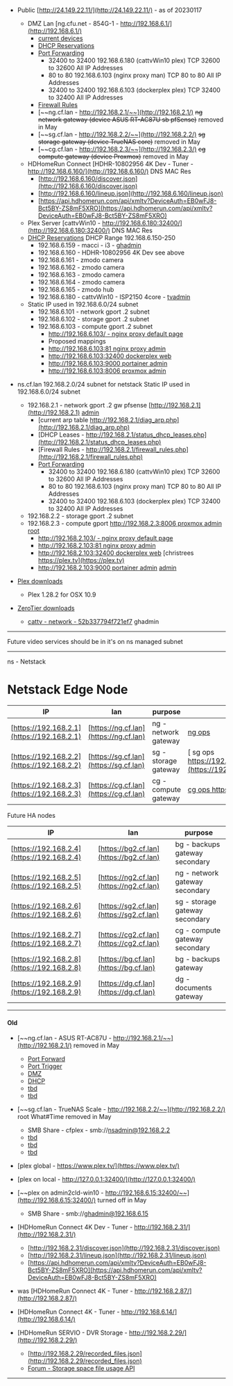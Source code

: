 

- Public [http://24.149.22.11/](http://24.149.22.11/) - as of 20230117
  - DMZ Lan [ng.cfu.net - 854G-1 - http://192.168.6.1/](http://192.168.6.1/)
    - [current devices](http://192.168.6.1/#/html/status/status_devicetable.html)
    - [DHCP Reservations](http://192.168.6.1/#/html/advanced/ip/advanced_ip_dhcpreservation.html)
    - [Port Forwarding](http://192.168.6.1/#/html/advanced/security/advanced_security_advancedportforwarding.html)
      - 32400 to 32400	192.168.6.180 (cattvWin10 plex)	TCP	32600 to 32600	All IP Addresses	
      - 80    to 80	    192.168.6.103 (nginx proxy man) TCP	80    to 80   	All IP Addresses
      - 32400 to 32400	192.168.6.103 (dockerplex plex)	TCP	32400 to 32400	All IP Addresses	
    - [Firewall Rules](http://192.168.6.1/#/html/advanced/security/advanced_security_firewallsettings.html)
    - [~~ng.cf.lan -  http://192.168.2.1/~~](http://192.168.2.1/) ~~ng network gateway (device ASUS RT-AC87U sb pfSense)~~ removed in May
    - [~~sg.cf.lan -  http://192.168.2.2/~~](http://192.168.2.2/) ~~sg storage gateway (device TrueNAS core)~~ removed in May
    - [~~cg.cf.lan -  http://192.168.2.3/~~](http://192.168.2.3/) ~~cg compute gateway (device Proxmox)~~ removed in May
  - HDHomeRun Connect [HDHR-10802956 4K Dev - Tuner - http://192.168.6.160/](http://192.168.6.160/) DNS MAC Res
    - [http://192.168.6.160/discover.json](http://192.168.6.160/discover.json)
    - [http://192.168.6.160/lineup.json](http://192.168.6.160/lineup.json)
    - [https://api.hdhomerun.com/api/xmltv?DeviceAuth=EB0wFJ8-Bct5BY-ZS8mF5XRO](https://api.hdhomerun.com/api/xmltv?DeviceAuth=EB0wFJ8-Bct5BY-ZS8mF5XRO)
  - Plex Server [cattvWin10 - http://192.168.6.180:32400/](http://192.168.6.180:32400/) DNS MAC Res
  - [DHCP Reservations](http://192.168.6.1/#/html/advanced/ip/advanced_ip_dhcpreservation.html) DHCP Range 192.168.6.150-250
    - 192.168.6.159 - macci - i3 - [ghadmin](What#Time) 
    - 192.168.6.160 - HDHR-10802956 4K Dev see above
    - 192.168.6.161 - zmodo camera
    - 192.168.6.162 - zmodo camera
    - 192.168.6.163 - zmodo camera
    - 192.168.6.164 - zmodo camera
    - 192.168.6.165 - zmodo hub
    - 192.168.6.180 - cattvWin10 - ISP2150 4core - [tvadmin](What#Time)
  - Static IP used in 192.168.6.0/24 subnet
    - 192.168.6.101 - network gport .2 subnet
    - 192.168.6.102 - storage gport .2 subnet
    - 192.168.6.103 - compute gport .2 subnet
      - [http://192.168.6.103/ - nginx proxy default page](http://192.168.6.103/)
      - Proposed mappings
      - [http://192.168.6.103:81 nginx proxy admin]()
      - [http://192.168.6.103:32400 dockerplex web](http://192.168.6.103:32400/web/index.html#!/)
      - [http://192.168.6.103:9000 portainer admin]()
      - [http://192.168.6.103:8006 proxmox admin]()

- ns.cf.lan 192.168.2.0/24 subnet for netstack Static IP used in 192.168.6.0/24 subnet
    - 192.168.2.1 - network gport .2 gw pfsense [http://192.168.2.1](http://192.168.2.1) [admin](What#Time)
      - [current arp table http://192.168.2.1/diag_arp.php](http://192.168.2.1/diag_arp.php)
      - [DHCP Leases - http://192.168.2.1/status_dhcp_leases.php](http://192.168.2.1/status_dhcp_leases.php)
      - [Firewall Rules - http://192.168.2.1/firewall_rules.php](http://192.168.2.1/firewall_rules.php)
      - [Port Forwarding](http://192.168.6.1/#/html/advanced/security/advanced_security_advancedportforwarding.html)
        - 32400 to 32400	192.168.6.180 (cattvWin10 plex)	TCP	32600 to 32600	All IP Addresses	
        - 80    to 80	    192.168.6.103 (nginx proxy man) TCP	80    to 80   	All IP Addresses
        - 32400 to 32400	192.168.6.103 (dockerplex plex)	TCP	32400 to 32400	All IP Addresses	
    - 192.168.2.2 - storage gport .2 subnet
    - 192.168.2.3 - compute gport [http://192.168.2.3:8006 proxmox admin](http://192.168.2.3:8006) [root](What#Time)
      - [http://192.168.2.103/ - nginx proxy default page](http://192.168.2.103/)
      - [http://192.168.2.103:81 nginx proxy admin](http://192.168.2.103:81)
      - [http://192.168.2.103:32400 dockerplex web](http://192.168.2.103:32400/web/index.html#!/) [christrees https://plex.tv](https://plex.tv)
      - [http://192.168.2.103:9000 portainer admin](http://192.168.2.103:9000) [admin](What#Time?)

- [Plex downloads](https://www.plex.tv/media-server-downloads/)
    - Plex 1.28.2 for OSX 10.9
- [ZeroTier downloads](https://www.zerotier.com/download/)
    - [cattv - network - 52b337794f721ef7](https://my.zerotier.com/network/52b337794f721ef7) ghadmin


---

Future video services should be in it's on ns managed subnet

---

ns - Netstack

# Netstack Edge Node

| IP | lan | purpose | ops | setup |
|----|-----|---------|-----|-------|
| [https://192.168.2.1](https://192.168.2.1) | [https://ng.cf.lan](https://ng.cf.lan) | ng - network gateway | [ ng ops ]() | [ng setup](https://netstack.org/docs/lan/network/pfsense/setup) |
| [https://192.168.2.2](https://192.168.2.2) | [https://sg.cf.lan](https://sg.cf.lan) | sg - storage gateway | [ sg ops https://192.168.2.2/ui/dashboard](https://192.168.2.2/ui/dashboard) | [sg setup](https://netstack.org/docs/lan/storage/freenas/setup) |
| [https://192.168.2.3](https://192.168.2.3) | [https://cg.cf.lan](https://cg.cf.lan) | cg - compute gateway | [ cg ops https://192.168.2.3:8006/ ](https://192.168.2.3:8006/) | [cg setup](https://netstack.org/docs/lan/compute/proxmox/) |


Future HA nodes


| IP | lan | purpose |
|----|-----|---------|
| [https://192.168.2.4](https://192.168.2.4) | [https://bg2.cf.lan](https://bg2.cf.lan) | bg - backups gateway secondary|
| [https://192.168.2.5](https://192.168.2.5) | [https://ng2.cf.lan](https://ng2.cf.lan) | ng - network gateway secondary| 
| [https://192.168.2.6](https://192.168.2.6) | [https://sg2.cf.lan](https://sg2.cf.lan) | sg - storage gateway secondary| 
| [https://192.168.2.7](https://192.168.2.7) | [https://cg2.cf.lan](https://cg2.cf.lan) | cg - compute gateway secondary| 
| [https://192.168.2.8](https://192.168.2.8) | [https://bg.cf.lan](https://bg.cf.lan) | bg - backups gateway |
| [https://192.168.2.9](https://192.168.2.9) | [https://dg.cf.lan](https://dg.cf.lan) | dg - documents gateway | 

---

#### Old
- [~~ng.cf.lan - ASUS RT-AC87U - http://192.168.2.1/~~](http://192.168.2.1/) removed in May
  - [Port Forward](http://192.168.2.1/Advanced_VirtualServer_Content.asp)
  - [Port Trigger](http://192.168.2.1/Advanced_PortTrigger_Content.asp)
  - [DMZ](http://192.168.2.1/Advanced_Exposed_Content.asp)
  - [DHCP](http://192.168.2.1/Advanced_DHCP_Content.asp)
  - [tbd]()
  - [tbd]()
- [~~sg.cf.lan - TrueNAS Scale - http://192.168.2.2/~~](http://192.168.2.2/) root What#Time removed in May
  - SMB Share - cfplex - smb://nsadmin@192.168.2.2
  - [tbd]()
  - [tbd]()
  - [tbd]()
- [plex global - https://www.plex.tv/](https://www.plex.tv/)
- [plex on local - http://127.0.0.1:32400/](http://127.0.0.1:32400/)
- [~~plex on admin2cld-win10 - http://192.168.6.15:32400/~~](http://192.168.6.15:32400/) turned off in May 
  - SMB Share - smb://ghadmin@192.168.6.15
- [HDHomeRun Connect 4K Dev - Tuner - http://192.168.2.31/](http://192.168.2.31/)
  - [http://192.168.2.31/discover.json](http://192.168.2.31/discover.json)
  - [http://192.168.2.31/lineup.json](http://192.168.2.31/lineup.json)
  - [https://api.hdhomerun.com/api/xmltv?DeviceAuth=EB0wFJ8-Bct5BY-ZS8mF5XRO](https://api.hdhomerun.com/api/xmltv?DeviceAuth=EB0wFJ8-Bct5BY-ZS8mF5XRO)

- was [HDHomeRun Connect 4K - Tuner - http://192.168.2.87/](http://192.168.2.87/)
- [HDHomeRun Connect 4K - Tuner - http://192.168.6.14/](http://192.168.6.14/)
- [HDHomeRun SERVIO - DVR Storage - http://192.168.2.29/](http://192.168.2.29/)
  - [http://192.168.2.29/recorded_files.json](http://192.168.2.29/recorded_files.json)
  - [Forum - Storage space file usage API](https://forum.silicondust.com/forum/viewtopic.php?p=379950&hilit=lineup.json#p379950)

---
